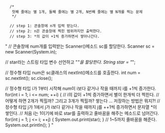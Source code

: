       /*
       첫째 줄에는 별 1개, 둘째 줄에는 별 2개, N번째 줄에는 별 N개를 찍는 문제
       */

      // step 1: 콘솔창에 n개 입력 받는다.
      // step 2: n은 콘솔창에 찍힌 범위까지만 출력한다.
      // step 3: *의 값이 +1씩 증가하면서 쌓아나간다.
"
 // 콘솔창에 num개를 입력받는 Scanner()메소드 sc를 할당한다.
 Scanner sc = new Scanner(System.in);

 // star라는 스트링 타입 변수 선언하고 "*"을 할당한다.
 String star = "*";

 // 정수형 타입 num은 sc클래스의 nextInt()메소드를 호출한다.
 int num = sc.nextInt();
 sc.close();

 // 정수형 타입 i가 1부터 시작해 num이 i보다 같거나 작을 때까지 i를 +1씩 증가한다.
 for(int i = 1; i <= num; ++i) {
   // i의 값이 +1씩 증가하면서 별이 한개씩 더 찍힌다.
   // 어떻게 하면 2개가 찍힐까? 그리고 3개가 찍힐까? 쌓는다 ... 저장하는 방법은 뭐지?!
// 정수형 타입 j가 1에서 j가 i보다 같거나 작을 때까지 j를 ++1씩 증가하면서 문자열 *이 쌓인다.
// 처음 i는 1이기에 바로 star를 출력하고 줄바꿈을 해주는 메소드로 넘어간다.
for(int j = 1; j <= i; ++j) {
System.out.print(star);
  }
// 1~5까지 줄바꿈을 해준다.
System.out.println();
}
"
